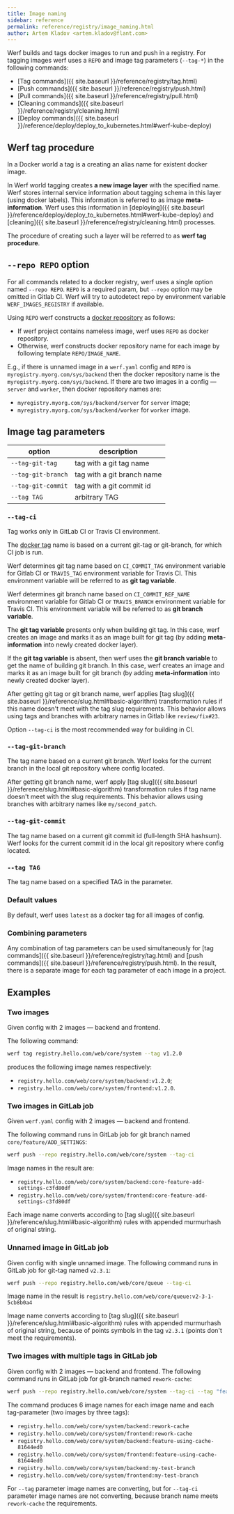 ```yaml
---
title: Image naming
sidebar: reference
permalink: reference/registry/image_naming.html
author: Artem Kladov <artem.kladov@flant.com>
---
```


Werf builds and tags docker images to run and push in a registry. For tagging images werf uses a `REPO` and image tag parameters (`--tag-*`) in the following commands:
* [Tag commands]({{ site.baseurl }}/reference/registry/tag.html)
* [Push commands]({{ site.baseurl }}/reference/registry/push.html)
* [Pull commands]({{ site.baseurl }}/reference/registry/pull.html)
* [Cleaning commands]({{ site.baseurl }}/reference/registry/cleaning.html)
* [Deploy commands]({{ site.baseurl }}/reference/deploy/deploy_to_kubernetes.html#werf-kube-deploy)

## Werf tag procedure

In a Docker world a tag is a creating an alias name for existent docker image.

In Werf world tagging creates **a new image layer** with the specified name. Werf stores internal service information about tagging schema in this layer (using docker labels). This information is referred to as image **meta-information**. Werf uses this information in [deploying]({{ site.baseurl }}/reference/deploy/deploy_to_kubernetes.html#werf-kube-deploy) and [cleaning]({{ site.baseurl }}/reference/registry/cleaning.html) processes.

The procedure of creating such a layer will be referred to as **werf tag procedure**.

## `--repo REPO` option

For all commands related to a docker registry, werf uses a single option named `--repo REPO`. `REPO` is a required param, but `--repo` option may be omitted in Gitlab CI. Werf will try to autodetect repo by environment variable `WERF_IMAGES_REGISTRY` if available.

Using `REPO` werf constructs a [docker repository](https://docs.docker.com/glossary/?term=repository) as follows:

* If werf project contains nameless image, werf uses `REPO` as docker repository.
* Otherwise, werf constructs docker repository name for each image by following template `REPO/IMAGE_NAME`.

E.g., if there is unnamed image in a `werf.yaml` config and `REPO` is `myregistry.myorg.com/sys/backend` then the docker repository name is the `myregistry.myorg.com/sys/backend`.  If there are two images in a config — `server` and `worker`, then docker repository names are:
* `myregistry.myorg.com/sys/backend/server` for `server` image;
* `myregistry.myorg.com/sys/backend/worker` for `worker` image.

## Image tag parameters

| option | description |
| ----- | -------- |
| `--tag-git-tag` | tag with a git tag name |
| `--tag-git-branch` | tag with a git branch name |
| `--tag-git-commit` | tag with a git commit id |
| `--tag TAG` | arbitrary  TAG |

### `--tag-ci`

Tag works only in GitLab CI or Travis CI environment.

The [docker tag](https://docs.docker.com/glossary/?term=tag) name is based on a current git-tag or git-branch, for which CI job is run.

Werf determines git tag name based on `CI_COMMIT_TAG` environment variable for Gitlab CI or `TRAVIS_TAG` environment variable for Travis CI. This environment variable will be referred to as **git tag variable**.

Werf determines git branch name based on `CI_COMMIT_REF_NAME` environment variable for Gitlab CI or `TRAVIS_BRANCH` environment variable for Travis CI. This environment variable will be referred to as **git branch variable**.

The **git tag variable** presents only when building git tag. In this case, werf creates an image and marks it as an image built for git tag (by adding **meta-information** into newly created docker layer).

If the **git tag variable** is absent, then werf uses the **git branch variable** to get the name of building git branch. In this case, werf creates an image and marks it as an image built for git branch (by adding **meta-information** into newly created docker layer).

After getting git tag or git branch name, werf applies [tag slug]({{ site.baseurl }}/reference/slug.html#basic-algorithm) transformation rules if this name doesn't meet with the tag slug requirements. This behavior allows using tags and branches with arbitrary names in Gitlab like `review/fix#23`.

Option `--tag-ci` is the most recommended way for building in CI.

### `--tag-git-branch`

The tag name based on a current git branch. Werf looks for the current branch in the local git repository where config located.

After getting git branch name, werf apply [tag slug]({{ site.baseurl }}/reference/slug.html#basic-algorithm) transformation rules if tag name doesn't meet with the slug requirements. This behavior allows using branches with arbitrary names like `my/second_patch`.

### `--tag-git-commit`

The tag name based on a current git commit id (full-length SHA hashsum). Werf looks for the current commit id in the local git repository where config located.

### `--tag TAG`

The tag name based on a specified TAG in the parameter.

### Default values

By default, werf uses `latest` as a docker tag for all images of config.

### Combining parameters

Any combination of tag parameters can be used simultaneously for [tag commands]({{ site.baseurl }}/reference/registry/tag.html) and [push commands]({{ site.baseurl }}/reference/registry/push.html). In the result, there is a separate image for each tag parameter of each image in a project.

## Examples

### Two images

Given config with 2 images — backend and frontend.

The following command:

```bash
werf tag registry.hello.com/web/core/system --tag v1.2.0
```

produces the following image names respectively:
* `registry.hello.com/web/core/system/backend:v1.2.0`;
* `registry.hello.com/web/core/system/frontend:v1.2.0`.

### Two images in GitLab job

Given `werf.yaml` config with 2 images — backend and frontend.

The following command runs in GitLab job for git branch named `core/feature/ADD_SETTINGS`:
```bash
werf push --repo registry.hello.com/web/core/system --tag-ci
```

Image names in the result are:
* `registry.hello.com/web/core/system/backend:core-feature-add-settings-c3fd80df`
* `registry.hello.com/web/core/system/frontend:core-feature-add-settings-c3fd80df`

Each image name converts according to [tag slug]({{ site.baseurl }}/reference/slug.html#basic-algorithm) rules with appended murmurhash of original string.

### Unnamed image in GitLab job

Given config with single unnamed image. The following command runs in GitLab job for git-tag named `v2.3.1`:

```bash
werf push --repo registry.hello.com/web/core/queue --tag-ci
```

Image name in the result is `registry.hello.com/web/core/queue:v2-3-1-5cb8b0a4`

Image name converts according to [tag slug]({{ site.baseurl }}/reference/slug.html#basic-algorithm) rules with appended murmurhash of original string, because of points symbols in the tag `v2.3.1` (points don't meet the requirements).

### Two images with multiple tags in GitLab job

Given config with 2 images — backend and frontend. The following command runs in GitLab job for git-branch named `rework-cache`:

```bash
werf push --repo registry.hello.com/web/core/system --tag-ci --tag "feature/using_cache" --tag-plain my-test-branch
```

The command produces 6 image names for each image name and each tag-parameter (two images by three tags):
* `registry.hello.com/web/core/system/backend:rework-cache`
* `registry.hello.com/web/core/system/frontend:rework-cache`
* `registry.hello.com/web/core/system/backend:feature-using-cache-81644ed0`
* `registry.hello.com/web/core/system/frontend:feature-using-cache-81644ed0`
* `registry.hello.com/web/core/system/backend:my-test-branch`
* `registry.hello.com/web/core/system/frontend:my-test-branch`

For `--tag` parameter image names are converting, but for `--tag-ci` parameter image names are not converting, because branch name meets `rework-cache` the requirements.
